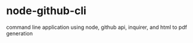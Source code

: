 # node-github-cli
command line application using node, github api, inquirer, and html to pdf generation
